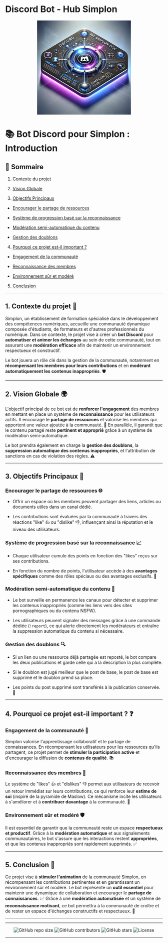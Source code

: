 # Discord Bot - Hub Simplon

  

<p  align="center"><img  src="assets/img/discord-img.webp"  alt="Simplon main-img"  width="300"  height="auto"/></p>


  

# 📚 Bot Discord pour Simplon : Introduction

  

## 📖 Sommaire

1. [Contexte du projet](#1-contexte-du-projet)

2. [Vision Globale](#2-vision-globale)

3. [Objectifs Principaux](#3-objectifs-principaux)

- [Encourager le partage de ressources](#encourager-le-partage-de-ressources)

- [Système de progression basé sur la reconnaissance](#système-de-progression-basé-sur-la-reconnaissance)

- [Modération semi-automatique du contenu](#modération-semi-automatique-du-contenu)

- [Gestion des doublons](#gestion-des-doublons)

4. [Pourquoi ce projet est-il important ?](#4-pourquoi-ce-projet-est-il-important)

- [Engagement de la communauté](#engagement-de-la-communauté)

- [Reconnaissance des membres](#reconnaissance-des-membres)

- [Environnement sûr et modéré](#environnement-sûr-et-modéré)

5. [Conclusion](#5-conclusion)

  

---

  

## 1. Contexte du projet 🎯

  

Simplon, un établissement de formation spécialisé dans le développement des compétences numériques, accueille une communauté dynamique composée d'étudiants, de formateurs et d'autres professionnels du numérique. Dans ce contexte, le projet vise à créer un **bot Discord** pour **automatiser et animer les échanges** au sein de cette communauté, tout en assurant une **modération efficace** afin de maintenir un environnement respectueux et constructif.

  

Le bot jouera un rôle clé dans la gestion de la communauté, notamment en **récompensant les membres pour leurs contributions** et en **modérant automatiquement les contenus inappropriés**. 🛡️

  

---

  

## 2. Vision Globale 🌍

  

L'objectif principal de ce bot est de **renforcer l'engagement** des membres en mettant en place un système de **reconnaissance** pour les utilisateurs actifs. Il encourage le **partage de ressources** et valorise les membres qui apportent une valeur ajoutée à la communauté. 🚀 En parallèle, il garantit que le contenu partagé reste **pertinent et approprié** grâce à un système de modération semi-automatique.

  

Le bot prendra également en charge la **gestion des doublons**, la **suppression automatique des contenus inappropriés**, et l'attribution de sanctions en cas de violation des règles. ⚠️

  

---

  

## 3. Objectifs Principaux 🎯

  

### Encourager le partage de ressources 🌐

  

- Offrir un espace où les membres peuvent partager des liens, articles ou documents utiles dans un canal dédié.

- Les contributions sont évaluées par la communauté à travers des réactions "like" 👍 ou "dislike" 👎, influençant ainsi la réputation et le niveau des utilisateurs.

  

### Système de progression basé sur la reconnaissance 📈

  

- Chaque utilisateur cumule des points en fonction des "likes" reçus sur ses contributions.

- En fonction du nombre de points, l'utilisateur accède à des **avantages spécifiques** comme des rôles spéciaux ou des avantages exclusifs. 🏅

  

### Modération semi-automatique du contenu 🚫

  

- Le bot surveille en permanence les canaux pour détecter et supprimer les contenus inappropriés (comme les liens vers des sites pornographiques ou du contenu NSFW).

- Les utilisateurs peuvent signaler des messages grâce à une commande dédiée (`!report`), ce qui alerte directement les modérateurs et entraîne la suppression automatique du contenu si nécessaire.

  

### Gestion des doublons 🔍

  

- Si un lien ou une ressource déjà partagée est reposté, le bot compare les deux publications et garde celle qui a la description la plus complète.

- Si le doublon est jugé meilleur que le post de base, le post de base est supprimé et le doublon prend sa place.

- Les points du post supprimé sont transférés à la publication conservée. 🎯

  

---

  

## 4. Pourquoi ce projet est-il important ? ❓

  

### Engagement de la communauté 💬

  

Simplon valorise l'apprentissage collaboratif et le partage de connaissances. En récompensant les utilisateurs pour les ressources qu'ils partagent, ce projet permet de **stimuler la participation active** et d'encourager la diffusion de **contenus de qualité**. 📚

  

### Reconnaissance des membres 💪

  

Le système de "likes" 👍 et "dislikes" 👎 permet aux utilisateurs de recevoir un retour immédiat sur leurs contributions, ce qui renforce leur **estime de soi** (inspiré de la pyramide de Maslow). Ce mécanisme incite les utilisateurs à s'améliorer et à **contribuer davantage** à la communauté. 🙌

  

### Environnement sûr et modéré 🛡️

  

Il est essentiel de garantir que la communauté reste un espace **respectueux et productif**. Grâce à la **modération automatique** et aux signalements communautaires, le bot s'assure que les interactions restent **appropriées**, et que les contenus inappropriés sont rapidement supprimés. ✅

  

---

  

## 5. Conclusion 🏁

  

Ce projet vise à **stimuler l'animation** de la communauté Simplon, en récompensant les contributions pertinentes et en garantissant un environnement sûr et modéré. Le bot représente un **outil essentiel** pour maintenir une dynamique de collaboration et encourager le **partage de connaissances**. 📈 Grâce à une **modération automatisée** et un système de **reconnaissance motivant**, ce bot permettra à la communauté de croître et de rester un espace d'échanges constructifs et respectueux. 🌟

  

---
---
  
<div  align="center">

<img  src="https://img.shields.io/github/repo-size/Simplon-hdf/discord-p4-bot-simplon-hub-doc"  alt="GitHub repo size" />

<img  src="https://img.shields.io/github/contributors/Simplon-hdf/discord-p4-bot-simplon-hub-doc"  alt="GitHub contributors" />

<img  src="https://img.shields.io/github/stars/Simplon-hdf/discord-p4-bot-simplon-hub-doc?style=social"  alt="GitHub stars" />

<img  src="https://img.shields.io/github/license/Simplon-hdf/discord-p4-bot-simplon-hub-doc"  alt="License" />

</div>

---

